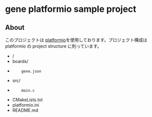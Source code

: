 # gene platformio sample project

## About

このプロジェクトは [platformio](https://platformio.org/)を使用しております。プロジェクト構成は platformio の project structure に則っています。

* /
*  boards/
*         gene.json
*  src/
*         main.c
*  CMakeLists.txt
*  platformio.ini
*  README.md